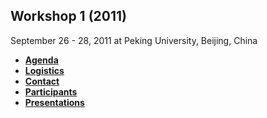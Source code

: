 
## **Workshop 1 (2011)**

September 26 - 28, 2011 at Peking University, Beijing, China

+ **[Agenda](agenda2011.pdf?raw=true)**
+ **[Logistics](logistics.md)**
+ **[Contact](contact.md)**
+ **[Participants](http://www.nsf-nsfc-sw.org/?page_id=334)**
+ **[Presentations](presentations.md)**
